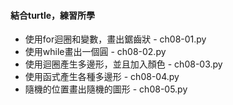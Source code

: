 #### 結合turtle，練習所學
- 使用for迴圈和變數，畫出鋸齒狀 - ch08-01.py
- 使用while畫出一個圓 - ch08-02.py
- 使用迴圈產生多邊形，並且加入顏色 - ch08-03.py
- 使用函式產生各種多邊形 - ch08-04.py
- 隨機的位置畫出隨機的圖形 - ch08-05.py